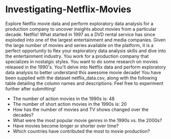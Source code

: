 # Investigating-Netflix-Movies
Explore Netflix movie data and perform exploratory data analysis for a production company to uncover insights about movies from a particular decade.
Netflix! What started in 1997 as a DVD rental service has since exploded into one of the largest entertainment and media companies.
Given the large number of movies and series available on the platform, it is a perfect opportunity to flex your exploratory data analysis skills and dive into the entertainment industry.
You work for a production company that specializes in nostalgic styles. You want to do some research on movies released in the 1990's. You'll delve into Netflix data and perform exploratory data analysis to better understand this awesome movie decade!
You have been supplied with the dataset netflix_data.csv, along with the following table detailing the column names and descriptions. Feel free to experiment further after submitting!
* The number of action movies in the 1990s is: 48
* The number of short action movies in the 1990s is: 20
* How has the number of movies and TV shows changed over the decades?
* What were the most popular movie genres in the 1990s vs. the 2000s?
* Have movies become longer or shorter over time?
* Which countries have contributed the most to movie production?

